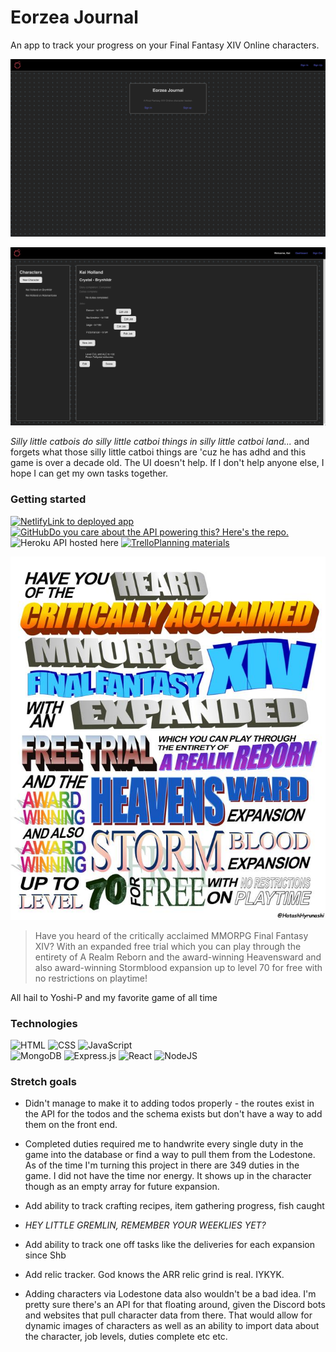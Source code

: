 # Eorzea Journal
An app to track your progress on your Final Fantasy XIV Online characters.

<p align='center'>
<img src='home.png' alt='screenshot of landing page' width='600px' />
</p>
<p align='center'>
<img src='dashboard.png' alt='screenshot of dashboard' width='600px' />
</p>

*Silly little catbois do silly little catboi things in silly little catboi land...* and forgets what those silly little catboi things are 'cuz he has adhd and this game is over a decade old. The UI doesn't help. If I don't help anyone else, I hope I can get my own tasks together.

### Getting started

[![Netlify](https://img.shields.io/badge/Netlify-%23000000.svg?logo=netlify&logoColor=#00C7B7)](https://eorzea-journal.netlify.app/)[Link to deployed app](https://eorzea-journal.netlify.app/)\
[![GitHub](https://img.shields.io/badge/GitHub-%23121011.svg?logo=github&logoColor=white)](https://github.com/kei-the-gae/eorzea-journal-api.git)[Do you care about the API powering this? Here's the repo.](https://github.com/kei-the-gae/eorzea-journal-api.git)\
![Heroku](https://img.shields.io/badge/Heroku-430098?logo=heroku&logoColor=fffe) API hosted here
[![Trello](https://img.shields.io/badge/Trello-0052CC?logo=trello&logoColor=fff)](https://trello.com/b/VwoPUVHQ/ffxiv-tracker)[Planning materials](https://trello.com/b/VwoPUVHQ/ffxiv-tracker)

<p align='center'>
<img src='ffxiv-copypasta.jpeg' alt='ffxiv copypasta' width='600px' />
</p>

>Have you heard of the critically acclaimed MMORPG Final Fantasy XIV? With an expanded free trial which you can play through the entirety of A Realm Reborn and the award-winning Heavensward and also award-winning Stormblood expansion up to level 70 for free with no restrictions on playtime!

All hail to Yoshi-P and my favorite game of all time

### Technologies
![HTML](https://img.shields.io/badge/HTML-%23E34F26.svg?logo=html5&logoColor=white)
![CSS](https://img.shields.io/badge/CSS-1572B6?logo=css3&logoColor=fff)
![JavaScript](https://img.shields.io/badge/JavaScript-F7DF1E?logo=javascript&logoColor=000)\
![MongoDB](https://img.shields.io/badge/MongoDB-%234ea94b.svg?logo=mongodb&logoColor=white)
![Express.js](https://img.shields.io/badge/Express.js-%23404d59.svg?logo=express&logoColor=%2361DAFB)
![React](https://img.shields.io/badge/React-%2320232a.svg?logo=react&logoColor=%2361DAFB)
![NodeJS](https://img.shields.io/badge/Node.js-6DA55F?logo=node.js&logoColor=white)

### Stretch goals
- Didn't manage to make it to adding todos properly - the routes exist in the API for the todos and the schema exists but don't have a way to add them on the front end.

- Completed duties required me to handwrite every single duty in the game into the database or find a way to pull them from the Lodestone. As of the time I'm turning this project in there are 349 duties in the game. I did not have the time nor energy. It shows up in the character though as an empty array for future expansion.

- Add ability to track crafting recipes, item gathering progress, fish caught

- *HEY LITTLE GREMLIN, REMEMBER YOUR WEEKLIES YET?*

- Add ability to track  one off tasks like the deliveries for each expansion since Shb

- Add relic tracker. God knows the ARR relic grind is real. IYKYK.

- Adding characters via Lodestone data also wouldn't be a bad idea. I'm pretty sure there's an API for that floating around, given the Discord bots and websites that pull character data from there. That would allow for dynamic images of characters as well as an ability to import data about the character, job levels, duties complete etc etc.
